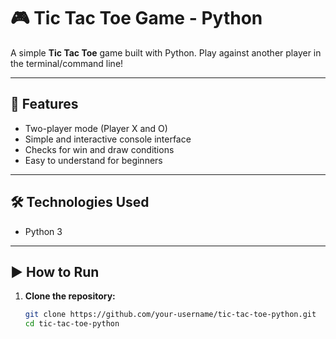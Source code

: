 # 🎮 Tic Tac Toe Game - Python

A simple **Tic Tac Toe** game built with Python. Play against another player in the terminal/command line!

---

## 📌 Features

- Two-player mode (Player X and O)
- Simple and interactive console interface
- Checks for win and draw conditions
- Easy to understand for beginners

---

## 🛠️ Technologies Used

- Python 3

---

## ▶️ How to Run

1. **Clone the repository:**

   ```bash
   git clone https://github.com/your-username/tic-tac-toe-python.git
   cd tic-tac-toe-python
